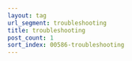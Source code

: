 ```yaml
---
layout: tag
url_segment: troubleshooting
title: troubleshooting
post_count: 1
sort_index: 00586-troubleshooting
---
```

